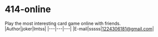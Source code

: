 # 414-online
Play the most interesting card game online with friends.    
|Author|joker|lmtss|
|---|---|---|
|E-mail|sssss|1224306181@gmail.com|
